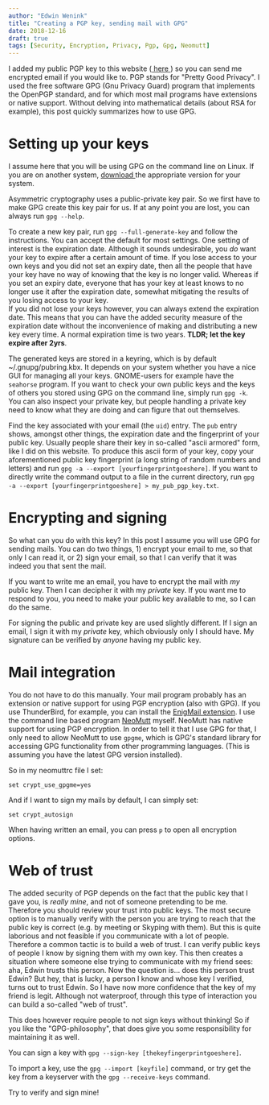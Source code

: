 ```yaml
---
author: "Edwin Wenink"
title: "Creating a PGP key, sending mail with GPG"
date: 2018-12-16
draft: true
tags: [Security, Encryption, Privacy, Pgp, Gpg, Neomutt]
---
```


I added my public PGP key to this website (<a href="https://www.edwinwenink.xyz/page/pgp.html"> here </a>) so you can send me encrypted email if you would like to.
PGP stands for "Pretty Good Privacy". 
I used the free software GPG (Gnu Privacy Guard) program that implements the OpenPGP standard, and for which most mail programs have extensions or native support.
Without delving into mathematical details (about RSA for example), this post quickly summarizes how to use GPG.

# Setting up your keys

I assume here that you will be using GPG on the command line on Linux.
If you are on another system, <a href="https://gnupg.org/download/"> download </a> the appropriate version for your system.

Asymmetric cryptography uses a public-private key pair.
So we first have to make GPG create this key pair for us.
If at any point you are lost, you can always run `gpg --help`.

To create a new key pair, run `gpg --full-generate-key` and follow the instructions.
You can accept the default for most settings.
One setting of interest is the expiration date. 
Although it sounds undesirable, you *do* want your key to expire after a certain amount of time. 
If you lose access to your own keys and you did not set an expiry date, then all the people that have your key have no way of knowing that the key is no longer valid. Whereas if you set an expiry date, everyone that has your key at least knows to no longer use it after the expiration date, somewhat mitigating the results of you losing access to your key.    
If you did not lose your keys however, you can always extend the expiration date. 
This means that you can have the added security measure of the expiration date without the inconvenience of making and distributing a new key every time.
A normal expiration time is two years. **TLDR; let the key expire after 2yrs**.

The generated keys are stored in a keyring, which is by default ~/.gnupg/pubring.kbx.
It depends on your system whether you have a nice GUI for managing all your keys.
GNOME-users for example have the `seahorse` program. 
If you want to check your own public keys and the keys of others you stored using GPG on the command line, simply run `gpg -k`. You can also inspect your private key, but people handling a private key need to know what they are doing and can figure that out themselves.

Find the key associated with your email (the `uid`) entry. 
The `pub` entry shows, amongst other things, the expiration date and the fingerprint of your public key. 
Usually people share their key in so-called "ascii armored" form, like I did on this website. 
To produce this ascii form of your key, copy your aforementioned public key fingerprint (a long string of random numbers and letters) and run `gpg -a --export [yourfingerprintgoeshere]`.
If you want to directly write the command output to a file in the current directory, run `gpg -a --export [yourfingerprintgoeshere] > my_pub_pgp_key.txt`.

# Encrypting and signing

So what can you do with this key? 
In this post I assume you will use GPG for sending mails.
You can do two things, 1) encrypt your email to me, so that only I can read it, or 2) sign your email, so that I can verify that it was indeed you that sent the mail. 

If you want to write me an email, you have to encrypt the mail with *my* public key. 
Then I can decipher it with my *private* key. 
If you want me to respond to you, you need to make your public key available to me, so I can do the same.

For signing the public and private key are used slightly different.
If I sign an email, I sign it with my *private* key, which obviously only I should have. 
My signature can be verified by *anyone* having my public key. 

# Mail integration

You do not have to do this manually. Your mail program probably has an extension or native support for using PGP encryption (also with GPG). 
If you use ThunderBird, for example, you can install the <a href="https://enigmail.net/index.php/en/"> EnigMail extension</a>.
I use the command line based program <a href="https://neomutt.org/"> NeoMutt</a> myself.
NeoMutt has native support for using PGP encryption. In order to tell it that I use GPG for that, I only need to allow NeoMutt to use `gpgme`, which is GPG's standard library for accessing GPG functionality from other programming languages. (This is assuming you have the latest GPG version installed).

So in my neomuttrc file I set: 

`set crypt_use_gpgme=yes`

And if I want to sign my mails by default, I can simply set:

`set crypt_autosign`

When having written an email, you can press `p` to open all encryption options.

# Web of trust

The added security of PGP depends on the fact that the public key that I gave you, is *really mine*, and not of someone pretending to be me. 
Therefore you should review your trust into public keys. 
The most secure option is to manually verify with the person you are trying to reach that the public key is correct (e.g. by meeting or Skyping with them). 
But this is quite laborious and not feasible if you communicate with a lot of people. 
Therefore a common tactic is to build a web of trust. 
I can verify public keys of people I know by signing them with my own key. 
This then creates a situation where someone else trying to communicate with my friend sees: aha, Edwin trusts this person. Now the question is... does this person trust Edwin? 
But hey, that is lucky, a person I know and whose key I verified, turns out to trust Edwin. 
So I have now more confidence that the key of my friend is legit.
Although not waterproof, through this type of interaction you can build a so-called "web of trust". 

This does however require people to not sign keys without thinking! 
So if you like the "GPG-philosophy", that does give you some responsibility for maintaining it as well.

You can sign a key with `gpg --sign-key [thekeyfingerprintgoeshere]`.

To import a key, use the `gpg --import [keyfile]` command, or try get the key from a keyserver with the `gpg --receive-keys` command.

Try to verify and sign mine!


